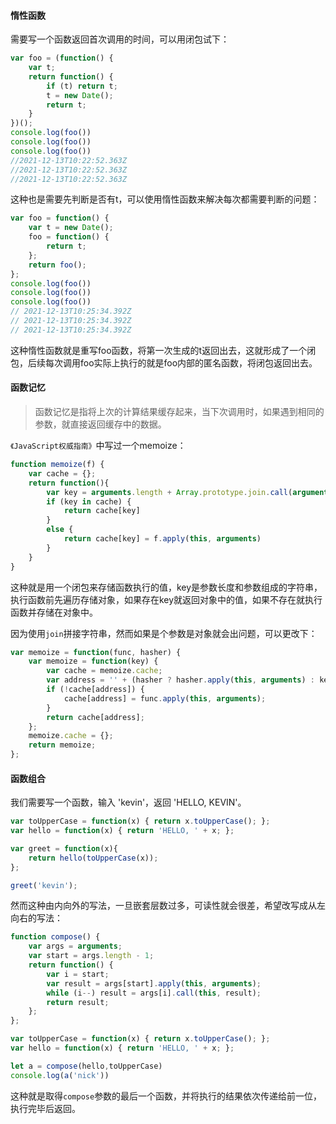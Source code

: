 #### 惰性函数

需要写一个函数返回首次调用的时间，可以用闭包试下：

```javascript
var foo = (function() {
    var t;
    return function() {
        if (t) return t;
        t = new Date();
        return t;
    }
})();
console.log(foo())
console.log(foo())
console.log(foo())
//2021-12-13T10:22:52.363Z
//2021-12-13T10:22:52.363Z
//2021-12-13T10:22:52.363Z

```

这种也是需要先判断是否有t，可以使用惰性函数来解决每次都需要判断的问题：

```javascript
var foo = function() {
    var t = new Date();
    foo = function() {
        return t;
    };
    return foo();
};
console.log(foo())
console.log(foo())
console.log(foo())
// 2021-12-13T10:25:34.392Z
// 2021-12-13T10:25:34.392Z
// 2021-12-13T10:25:34.392Z

```

这种惰性函数就是重写foo函数，将第一次生成的t返回出去，这就形成了一个闭包，后续每次调用foo实际上执行的就是foo内部的匿名函数，将闭包返回出去。

#### 函数记忆

> 函数记忆是指将上次的计算结果缓存起来，当下次调用时，如果遇到相同的参数，就直接返回缓存中的数据。 

`《JavaScript权威指南》`中写过一个memoize：

```javascript
function memoize(f) {
    var cache = {};
    return function(){
        var key = arguments.length + Array.prototype.join.call(arguments, ",");
        if (key in cache) {
            return cache[key]
        }
        else {
            return cache[key] = f.apply(this, arguments)
        }
    }
}
```

这种就是用一个闭包来存储函数执行的值，key是参数长度和参数组成的字符串，执行函数前先遍历存储对象，如果存在key就返回对象中的值，如果不存在就执行函数并存储在对象中。

因为使用`join`拼接字符串，然而如果是个参数是对象就会出问题，可以更改下：

```javascript
var memoize = function(func, hasher) {
    var memoize = function(key) {
        var cache = memoize.cache;
        var address = '' + (hasher ? hasher.apply(this, arguments) : key);
        if (!cache[address]) {
            cache[address] = func.apply(this, arguments);
        }
        return cache[address];
    };
    memoize.cache = {};
    return memoize;
};
```



#### 函数组合

 我们需要写一个函数，输入 'kevin'，返回 'HELLO, KEVIN'。 

```javascript
var toUpperCase = function(x) { return x.toUpperCase(); };
var hello = function(x) { return 'HELLO, ' + x; };

var greet = function(x){
    return hello(toUpperCase(x));
};

greet('kevin');
```

然而这种由内向外的写法，一旦嵌套层数过多，可读性就会很差，希望改写成从左向右的写法：

```javascript
function compose() {
    var args = arguments;
    var start = args.length - 1;
    return function() {
        var i = start;
        var result = args[start].apply(this, arguments);
        while (i--) result = args[i].call(this, result);
        return result;
    };
};
```

```javascript
var toUpperCase = function(x) { return x.toUpperCase(); };
var hello = function(x) { return 'HELLO, ' + x; };

let a = compose(hello,toUpperCase)
console.log(a('nick'))
```

这种就是取得`compose`参数的最后一个函数，并将执行的结果依次传递给前一位，执行完毕后返回。